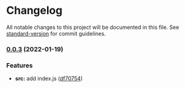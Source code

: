 # Changelog

All notable changes to this project will be documented in this file. See [standard-version](https://github.com/conventional-changelog/standard-version) for commit guidelines.

### [0.0.3](https://github.com/rudxde/another-release-test/compare/v0.0.2...v0.0.3) (2022-01-19)


### Features

* **src:** add index.js ([df70754](https://github.com/rudxde/another-release-test/commit/df70754993ef6f0cc1db9fe401c5b868abeffee0))
